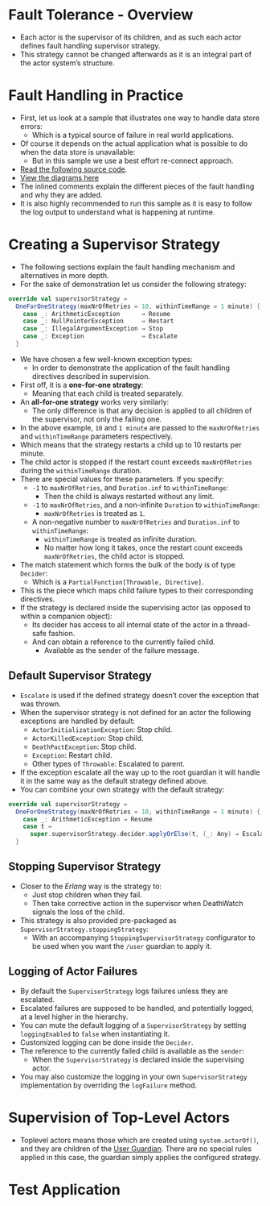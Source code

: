 # Fault Tolerance - Overview
- Each actor is the supervisor of its children, and as such each actor defines fault handling supervisor strategy. 
- This strategy cannot be changed afterwards as it is an integral part of the actor system’s structure.

# Fault Handling in Practice
- First, let us look at a sample that illustrates one way to handle data store errors:
    - Which is a typical source of failure in real world applications. 
- Of course it depends on the actual application what is possible to do when the data store is unavailable:
    - But in this sample we use a best effort re-connect approach.
- [Read the following source code](./fault-tolerance-examples/src/main/scala/faulttolerance/example1/FaultHandlingDocSample.scala). 
- [View the diagrams here](https://doc.akka.io/docs/akka/2.5.9/fault-tolerance-sample.html?language=scala)
- The inlined comments explain the different pieces of the fault handling and why they are added. 
- It is also highly recommended to run this sample as it is easy to follow the log output to understand what is happening at runtime.

# Creating a Supervisor Strategy
- The following sections explain the fault handling mechanism and alternatives in more depth.
- For the sake of demonstration let us consider the following strategy:
```scala
override val supervisorStrategy =
  OneForOneStrategy(maxNrOfRetries = 10, withinTimeRange = 1 minute) {
    case _: ArithmeticException      ⇒ Resume
    case _: NullPointerException     ⇒ Restart
    case _: IllegalArgumentException ⇒ Stop
    case _: Exception                ⇒ Escalate
  }
```
- We have chosen a few well-known exception types:
    - In order to demonstrate the application of the fault handling directives described in supervision. 
- First off, it is a **one-for-one strategy**:
    - Meaning that each child is treated separately.
- An **all-for-one strategy** works very similarly:
    - The only difference is that any decision is applied to all children of the supervisor, not only the failing one. 
- In the above example, `10` and `1 minute` are passed to the `maxNrOfRetries` and `withinTimeRange` parameters respectively.
- Which means that the strategy restarts a child up to 10 restarts per minute. 
- The child actor is stopped if the restart count exceeds `maxNrOfRetries` during the `withinTimeRange` duration.
- There are special values for these parameters. If you specify:
    - `-1` to `maxNrOfRetries`, and `Duration.inf` to `withinTimeRange`:
        - Then the child is always restarted without any limit.
    - `-1` to `maxNrOfRetries`, and a non-infinite `Duration` to `withinTimeRange`:
        - `maxNrOfRetries` is treated as `1`.
    - A non-negative number to `maxNrOfRetries` and `Duration.inf` to `withinTimeRange`:
        - `withinTimeRange` is treated as infinite duration.
        - No matter how long it takes, once the restart count exceeds `maxNrOfRetries`, the child actor is stopped.
- The match statement which forms the bulk of the body is of type `Decider`:
    - Which is a `PartialFunction[Throwable, Directive]`. 
- This is the piece which maps child failure types to their corresponding directives.
- If the strategy is declared inside the supervising actor (as opposed to within a companion object):
    - Its decider has access to all internal state of the actor in a thread-safe fashion.
    - And can obtain a reference to the currently failed child.
        - Available as the sender of the failure message.
        
## Default Supervisor Strategy
- `Escalate` is used if the defined strategy doesn’t cover the exception that was thrown.
- When the supervisor strategy is not defined for an actor the following exceptions are handled by default:
    - `ActorInitializationException`: Stop child.
    - `ActorKilledException`: Stop child.
    - `DeathPactException`: Stop child.
    - `Exception`: Restart child.
    - Other types of `Throwable`: Escalated to parent.
- If the exception escalate all the way up to the root guardian it will handle it in the same way as the default strategy defined above.
- You can combine your own strategy with the default strategy:
```scala
override val supervisorStrategy =
  OneForOneStrategy(maxNrOfRetries = 10, withinTimeRange = 1 minute) {
    case _: ArithmeticException ⇒ Resume
    case t ⇒
      super.supervisorStrategy.decider.applyOrElse(t, (_: Any) ⇒ Escalate)
  }
```

## Stopping Supervisor Strategy
- Closer to the _Erlang_ way is the strategy to:
    - Just stop children when they fail.
    - Then take corrective action in the supervisor when DeathWatch signals the loss of the child. 
- This strategy is also provided pre-packaged as `SupervisorStrategy.stoppingStrategy`:
    - With an accompanying `StoppingSupervisorStrategy` configurator to be used when you want the `/user` guardian to apply it.

## Logging of Actor Failures
- By default the `SupervisorStrategy` logs failures unless they are escalated. 
- Escalated failures are supposed to be handled, and potentially logged, at a level higher in the hierarchy.
- You can mute the default logging of a `SupervisorStrategy` by setting `loggingEnabled` to `false` when instantiating it. 
- Customized logging can be done inside the `Decider`. 
- The reference to the currently failed child is available as the `sender`:
    - When the `SupervisorStrategy` is declared inside the supervising actor.
- You may also customize the logging in your own `SupervisorStrategy` implementation by overriding the `logFailure` method.

# Supervision of Top-Level Actors
- Toplevel actors means those which are created using `system.actorOf()`, and they are children of the [User Guardian](../../02-general-concepts/04-supervision-and-monitoring#user-the-guardian-actor). There are no special rules applied in this case, the guardian simply applies the configured strategy.




# Test Application










